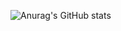 ![Anurag's GitHub stats](https://github-readme-stats.vercel.app/api?username=Hwang-97&show_icons=true&theme=radical)
